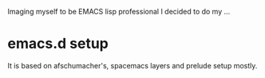 Imaging myself to be EMACS lisp professional I decided to do my ...

# emacs.d setup

It is based on afschumacher's, spacemacs layers and prelude setup mostly.
